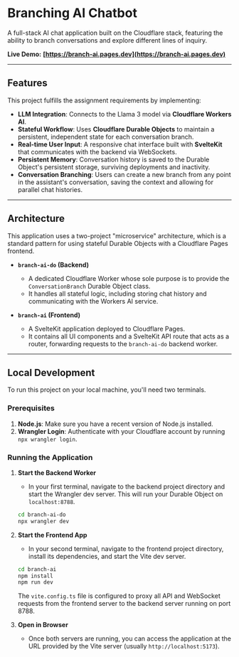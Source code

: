 # Branching AI Chatbot

A full-stack AI chat application built on the Cloudflare stack, featuring the ability to branch conversations and explore different lines of inquiry.

**Live Demo:** **[https://branch-ai.pages.dev](https://branch-ai.pages.dev)**

---

## Features

This project fulfills the assignment requirements by implementing:

* **LLM Integration**: Connects to the Llama 3 model via **Cloudflare Workers AI**.
* **Stateful Workflow**: Uses **Cloudflare Durable Objects** to maintain a persistent, independent state for each conversation branch.
* **Real-time User Input**: A responsive chat interface built with **SvelteKit** that communicates with the backend via WebSockets.
* **Persistent Memory**: Conversation history is saved to the Durable Object's persistent storage, surviving deployments and inactivity.
* **Conversation Branching**: Users can create a new branch from any point in the assistant's conversation, saving the context and allowing for parallel chat histories.

---

## Architecture

This application uses a two-project "microservice" architecture, which is a standard pattern for using stateful Durable Objects with a Cloudflare Pages frontend.

* **`branch-ai-do` (Backend)**
    * A dedicated Cloudflare Worker whose sole purpose is to provide the `ConversationBranch` Durable Object class.
    * It handles all stateful logic, including storing chat history and communicating with the Workers AI service.

* **`branch-ai` (Frontend)**
    * A SvelteKit application deployed to Cloudflare Pages.
    * It contains all UI components and a SvelteKit API route that acts as a router, forwarding requests to the `branch-ai-do` backend worker.

---

## Local Development

To run this project on your local machine, you'll need two terminals.

### Prerequisites

1.  **Node.js**: Make sure you have a recent version of Node.js installed.
2.  **Wrangler Login**: Authenticate with your Cloudflare account by running `npx wrangler login`.

### Running the Application

1.  **Start the Backend Worker**
    * In your first terminal, navigate to the backend project directory and start the Wrangler dev server. This will run your Durable Object on `localhost:8788`.
    ```bash
    cd branch-ai-do
    npx wrangler dev
    ```

2.  **Start the Frontend App**
    * In your second terminal, navigate to the frontend project directory, install its dependencies, and start the Vite dev server.
    ```bash
    cd branch-ai
    npm install
    npm run dev
    ```
    The `vite.config.ts` file is configured to proxy all API and WebSocket requests from the frontend server to the backend server running on port 8788.

3.  **Open in Browser**
    * Once both servers are running, you can access the application at the URL provided by the Vite server (usually `http://localhost:5173`).